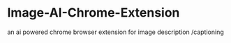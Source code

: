 # Image-AI-Chrome-Extension
an ai powered chrome browser extension for image description /captioning
